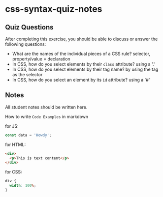 # css-syntax-quiz-notes

## Quiz Questions

After completing this exercise, you should be able to discuss or answer the following questions:

- What are the names of the individual pieces of a CSS rule?
  selector, property/value = declaration
- In CSS, how do you select elements by their `class` attribute?
  using a '.'
- In CSS, how do you select elements by their tag name?
  by using the tag as the selector
- In CSS, how do you select an element by its `id` attribute?
  using a '#'

## Notes

All student notes should be written here.

How to write `Code Examples` in markdown

for JS:

```javascript
const data = 'Howdy';
```

for HTML:

```html
<div>
  <p>This is text content</p>
</div>
```

for CSS:

```css
div {
  width: 100%;
}
```
